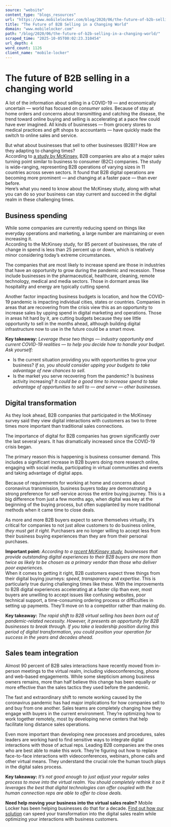```yaml
---
source: "website"
content_type: "blogs_resources"
url: "https://www.mobilelocker.com/blog/2020/06/the-future-of-b2b-selling-in-a-changing-world/"
title: "The Future of B2B Selling in a Changing World"
domain: "www.mobilelocker.com"
path: "/blog/2020/06/the-future-of-b2b-selling-in-a-changing-world/"
scraped_time: "2025-10-05T00:02:23.310454"
url_depth: 4
word_count: 1126
client_name: "mobile-locker"
---
```


# The future of B2B selling in a changing world

A lot of the information about selling in a COVID-19 — and economically uncertain — world has focused on _consumer sales_. Because of stay at home orders and concerns about transmitting and catching the disease, the trend toward online buying and selling is accelerating at a pace few could have ever imagined. All kinds of businesses — from grocery stores to medical practices and gift shops to accountants — have quickly made the switch to online sales and service.

But what about businesses that sell to other businesses (B2B)? How are they adapting to changing times?  
According to [a study by McKinsey](https://www.mckinsey.com/business-functions/marketing-and-sales/our-insights/the-b2b-digital-inflection-point-how-sales-have-changed-during-covid-19#), B2B companies are also at a major sales turning point similar to business to consumer (B2C) companies. The study is wide-ranging, representing B2B operations of varying sizes in 11 countries across seven sectors. It found that B2B digital operations are becoming more prominent — and changing at a faster pace — than ever before.  
Here’s what you need to know about the McKinsey study, along with what you can do so your business can stay current and succeed in the digital realm in these challenging times.

## Business spending

While some companies are currently reducing spend on things like everyday operations and marketing, a large number are maintaining or even increasing it.  
According to the McKinsey study, for 85 percent of businesses, the rate of change in spend is less than 25 percent up or down, which is relatively minor considering today’s extreme circumstances.

The companies that are most likely to increase spend are those in industries that have an opportunity to grow during the pandemic and recession. These include businesses in the pharmaceutical, healthcare, cleaning, remote technology, medical and media sectors. Those in dormant areas like hospitality and energy are typically cutting spend.

Another factor impacting business budgets is location, and how the COVID-19 pandemic is impacting individual cities, states or countries. Companies in areas that are recovering from the crisis view this as an opportunity to increase sales by upping spend in digital marketing and operations. Those in areas hit hard by it, are cutting budgets because they see little opportunity to sell in the months ahead, although building digital infrastructure now to use in the future could be a smart move.

**Key takeaway:** _Leverage these two things — industry opportunity and current COVID-19 realities — to help you decide how to handle your budget._  
_Ask yourself:_

*   Is the current situation providing you with opportunities to grow your business? _If so, you should consider upping your budgets to take advantage of new chances to sell._
*   Is the market you serve recovering from the pandemic? Is business activity increasing? _It could be a good time to increase spend to take advantage of opportunities to sell to — and serve —  other businesses._

## Digital transformation

As they look ahead, B2B companies that participated in the McKinsey survey said they view digital interactions with customers as two to three times more important than traditional sales connections.

The importance of digital for B2B companies has grown significantly over the last several years. It has dramatically increased since the COVID-19 crisis began.

The primary reason this is happening is business consumer demand. This includes a significant increase in B2B buyers doing more research online, engaging with social media, participating in virtual communities and events and taking advantage of digital apps.

Because of requirements for working at home and concerns about coronavirus transmission, business buyers today are demonstrating a strong preference for self-service across the entire buying journey. This is a big difference from just a few months ago, when digital was key at the beginning of the buying process, but often supplanted by more traditional methods when it came time to close deals.

As more and more B2B buyers expect to serve themselves virtually, it’s critical for companies to not just allow customers to do business online, _they must get it right._ Purchasers are no longer willing to accept less from their business buying experiences than they are from their personal purchases.

**Important point:** _According to a_ [_recent McKinsey study_](https://www.mckinsey.com/business-functions/marketing-and-sales/our-insights/four-pathways-to-digital-growth-that-work-for-b2b-companies)_, businesses that provide outstanding digital experiences to their B2B buyers are more than twice as likely to be chosen as a primary vendor than those who deliver poor experiences._  
When it comes to getting it right, B2B customers expect three things from their digital buying journeys: _speed_, _transparency_ and _expertise_. This is particularly true during challenging times like these. With the improvements to B2B digital experiences accelerating at a faster clip than ever, most buyers are unwilling to accept issues like confusing websites, poor technical support, a time-consuming ordering process or difficulties in setting up payments. They’ll move on to a competitor rather than making do.

**Key takeaway:** _The rapid shift to B2B virtual selling has been born out of pandemic-related necessity. However, it presents an opportunity for B2B businesses to break through. If you take a leadership position during this period of digital transformation, you could position your operation for success in the years and decades ahead._

## Sales team integration  
Almost 90 percent of B2B sales interactions have recently moved from in-person meetings to the virtual realm, including videoconferencing, phone and web-based engagements. While some skepticism among business owners remains, more than half believe this change has been equally or more effective than the sales tactics they used before the pandemic.

The fast and extraordinary shift to remote working caused by the coronavirus pandemic has had major implications for how companies sell to and buy from one another. Sales teams are completely changing how they engage with buyers in the current environment. They’re optimizing how to work together remotely, most by developing nerve centers that help facilitate long distance sales operations.

Even more important than developing new processes and procedures, sales leaders are working hard to find sensitive ways to integrate digital interactions with those of actual reps. Leading B2B companies are the ones who are best able to make this work. They’re figuring out how to replace face-to-face interactions with videoconferences, webinars, phone calls and other virtual means. They understand the crucial role the human touch plays in the digital sales process.

**Key takeaway:** _It’s not good enough to just adjust your regular sales process to move into the virtual realm. You should completely rethink it so it leverages the best that digital technologies can offer coupled with the human connection reps are able to offer to close deals._

**Need help moving your business into the virtual sales realm?** Mobile Locker has been helping businesses do that for a decade. [Find out how our solution](https://www.mobilelocker.com) can speed your transformation into the digital sales realm while optimizing your interactions with business customers.